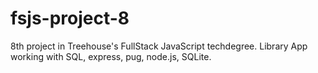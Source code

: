 # fsjs-project-8
 8th project in Treehouse's FullStack JavaScript techdegree. Library App working with SQL, express, pug, node.js, SQLite.
